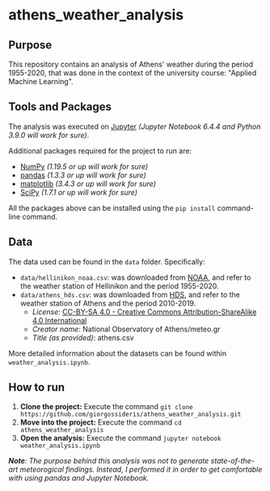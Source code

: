 # athens_weather_analysis

## Purpose
This repository contains an analysis of Athens' weather during the period 1955-2020, that was done in the context of the university course: "Applied Machine Learning".



## Tools and Packages
The analysis was executed on [Jupyter](https://jupyter.org/) *(Jupyter Notebook 6.4.4 and Python 3.9.0 will work for sure)*. 

Additional packages required for the project to run are:
* [NumPy](https://numpy.org/) *(1.19.5 or up will work for sure)*
* [pandas](https://pandas.pydata.org/) *(1.3.3 or up will work for sure)*
* [matplotlib](https://matplotlib.org/) *(3.4.3 or up will work for sure)*
* [SciPy](https://scipy.org/) *(1.7.1 or up will work for sure)*

All the packages above can be installed using the `pip install` command-line command.

## Data
The data used can be found in the <code>data</code> folder. Specifically:
* `data/hellinikon_noaa.csv`: was downloaded from [NOAA](https://www.ncdc.noaa.gov/cdo-web/search), and refer to the weather station of Hellinikon and the period 1955-2020.
* `data/athens_hds.csv`: was downloaded from [HDS](https://data.hellenicdataservice.gr/dataset/66e1c19a-7b0e-456f-b465-b301a1130e3f), and refer to the weather station of Athens and the period 2010-2019.
    * *License*: [CC-BY-SA 4.0 - Creative Commons Attribution-ShareAlike 4.0 International](https://creativecommons.org/licenses/by-sa/4.0/)
    * *Creator name*: National Observatory of Athens/meteo.gr
    * *Title (as provided)*: athens.csv

More detailed information about the datasets can be found within `weather_analysis.ipynb`.

## How to run
1. **Clone the project:** Execute the command `git clone https://github.com/giorgossideris/athens_weather_analysis.git`
2. **Move into the project:** Execute the command `cd athens_weather_analysis`
3. **Open the analysis:** Execute the command `jupyter notebook weather_analysis.ipynb`  
  
***Note**: The purpose behind this analysis was not to generate state-of-the-art meteorogical findings. Instead, I performed it in order to get comfortable with using pandas and Jupyter Notebook.*

